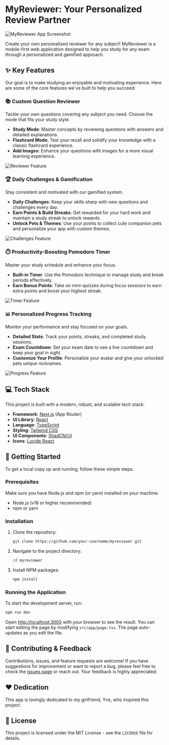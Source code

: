 # MyReviewer: Your Personalized Review Partner

![MyReviewer App Screenshot](/public/images/landing/app-preview.png)

Create your own personalized reviewer for any subject! MyReviewer is a mobile-first web application designed to help you study for any exam through a personalized and gamified approach.

## ✨ Key Features

Our goal is to make studying an enjoyable and motivating experience. Here are some of the core features we've built to help you succeed:

### 📚 Custom Question Reviewer
Tackle your own questions covering any subject you need. Choose the mode that fits your study style.
- **Study Mode**: Master concepts by reviewing questions with answers and detailed explanations.
- **Flashcard Mode**: Test your recall and solidify your knowledge with a classic flashcard experience.
- **Add Images**: Enhance your questions with images for a more visual learning experience.

![Reviewer Feature](/public/images/landing/feature-reviewer.png)

### 🏆 Daily Challenges & Gamification
Stay consistent and motivated with our gamified system.
- **Daily Challenges**: Keep your skills sharp with new questions and challenges every day.
- **Earn Points & Build Streaks**: Get rewarded for your hard work and maintain a study streak to unlock rewards.
- **Unlock Pets & Themes**: Use your points to collect cute companion pets and personalize your app with custom themes.

![Challenges Feature](/public/images/landing/feature-challenges.png)

### ⏱️ Productivity-Boosting Pomodoro Timer
Master your study schedule and enhance your focus.
- **Built-in Timer**: Use the Pomodoro technique to manage study and break periods effectively.
- **Earn Bonus Points**: Take on mini-quizzes during focus sessions to earn extra points and boost your highest streak.

![Timer Feature](/public/images/landing/feature-timer.png)

### 📊 Personalized Progress Tracking
Monitor your performance and stay focused on your goals.
- **Detailed Stats**: Track your points, streaks, and completed study sessions.
- **Exam Countdown**: Set your exam date to see a live countdown and keep your goal in sight.
- **Customize Your Profile**: Personalize your avatar and give your unlocked pets unique nicknames.

![Progress Feature](/public/images/landing/feature-progress.png)

## 💻 Tech Stack

This project is built with a modern, robust, and scalable tech stack:

- **Framework**: [Next.js](https://nextjs.org/) (App Router)
- **UI Library**: [React](https://reactjs.org/)
- **Language**: [TypeScript](https://www.typescriptlang.org/)
- **Styling**: [Tailwind CSS](https://tailwindcss.com/)
- **UI Components**: [ShadCN/UI](https://ui.shadcn.com/)
- **Icons**: [Lucide React](https://lucide.dev/)

## 🚀 Getting Started

To get a local copy up and running, follow these simple steps.

### Prerequisites

Make sure you have Node.js and npm (or yarn) installed on your machine.
- Node.js (v18 or higher recommended)
- npm or yarn

### Installation

1. Clone the repository:
   ```sh
   git clone https://github.com/your-username/myreviewer.git
   ```
2. Navigate to the project directory:
   ```sh
   cd myreviewer
   ```
3. Install NPM packages:
   ```sh
   npm install
   ```

### Running the Application

To start the development server, run:
```sh
npm run dev
```

Open [http://localhost:3000](http://localhost:3000) with your browser to see the result. You can start editing the page by modifying `src/app/page.tsx`. The page auto-updates as you edit the file.

## 🤝 Contributing & Feedback

Contributions, issues, and feature requests are welcome! If you have suggestions for improvement or want to report a bug, please feel free to check the [issues page](https://github.com/your-username/myreviewer/issues) or reach out. Your feedback is highly appreciated.

## ❤️ Dedication

This app is lovingly dedicated to my girlfriend, Yve, who inspired this project.

## 📄 License

This project is licensed under the MIT License - see the `LICENSE` file for details.
